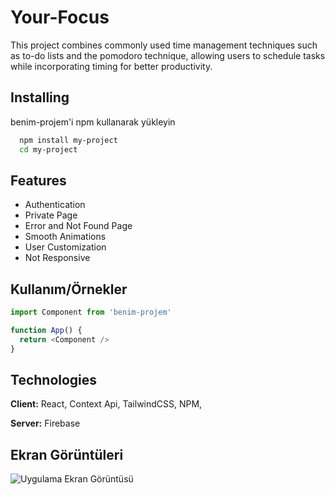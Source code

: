 
# Your-Focus

This project combines commonly used time management techniques such as to-do lists and the pomodoro technique, allowing users to schedule tasks while incorporating timing for better productivity.


## Installing

benim-projem'i npm kullanarak yükleyin

```bash 
  npm install my-project
  cd my-project
```
    
## Features
- Authentication
- Private Page
- Error and Not Found Page
- Smooth Animations
- User Customization
- Not Responsive

  
## Kullanım/Örnekler

```javascript
import Component from 'benim-projem'

function App() {
  return <Component />
}
```

  
## Technologies

**Client:** React, Context Api, TailwindCSS, NPM, 

**Server:** Firebase

  
## Ekran Görüntüleri

![Uygulama Ekran Görüntüsü](https://via.placeholder.com/468x300?text=App+Screenshot+Here)

  
